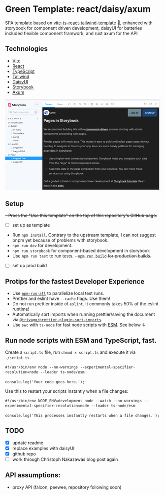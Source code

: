 # Green Template: react/daisy/axum

SPA template based on [vite-ts-react-tailwind-template](https://github.com/cpojer/vite-ts-react-tailwind-template) 🙏, 
enhanced with storybook for component driven development, daisyUI for batteries included flexible component framwork,
and rust axum for the API

## Technologies

- [Vite](https://vitejs.dev/)
- [React](https://reactjs.org/)
- [TypeScript](https://www.typescriptlang.org)
- [Tailwind](https://tailwindcss.com/)
- [DaisyUI](https://daisyui.com)
- [Storybook](https://storybook.com)
- [Axum](https://github.com/tokio-rs/axum)

![screenshot of `App.tsx`](./screenshot.png)

## Setup

~~- Press the "Use this template" on the top of this repository's GitHub page.~~
- [ ] set up as template
- Run `npm install`. Contrary to the upstream template, I can not suggest pnpm yet because of problems with storybook. 
- `npm run dev` for development.
- `npm run storybook` for component-based development in storybook
- Use `npm run test` to run tests.
~~- `npm run build` for production builds.~~ 
- [ ] set up prod build

## Protips for the fastest Developer Experience

- Use [`npm-run-all`](https://github.com/mysticatea/npm-run-all) to parallelize local test runs.
- Prettier and eslint have `--cache` flags. Use them!
- Do not run prettier inside of `eslint`. It commonly takes 50% of the eslint runtime!
- Automatically sort imports when running prettier/saving the document via [`@trivago/prettier-plugin-sort-imports`](https://github.com/trivago/prettier-plugin-sort-imports).
- Use `swc` with `ts-node` for fast node scripts with [ESM](https://hacks.mozilla.org/2018/03/es-modules-a-cartoon-deep-dive/). See below ↓

## Run node scripts with ESM and TypeScript, fast.

Create a `script.ts` file, run `chmod x script.ts` and execute it via `./script.ts`.

```
#!/usr/bin/env node --no-warnings --experimental-specifier-resolution=node --loader ts-node/esm

console.log('Your code goes here.');
```

Use this to restart your scripts instantly when a file changes:

```
#!/usr/bin/env NODE_ENV=development node --watch --no-warnings --experimental-specifier-resolution=node --loader ts-node/esm

console.log('This processes instantly restarts when a file changes.');
```

## TODO
- [x] update readme
- [x] replace examples with daisyUI
- [x] github repo
- [ ] work through Christoph Nakazawas blog post again

## API assumptions:
* proxy API (falcon, peewee, repository following soon)